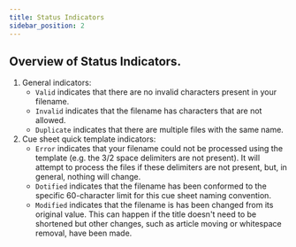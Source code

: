 ```yaml
---
title: Status Indicators
sidebar_position: 2
---
```


## Overview of Status Indicators.

1. General indicators:
    - `Valid` indicates that there are no invalid characters present in your filename.
    - `Invalid` indicates that the filename has characters that are not allowed.
    - `Duplicate` indicates that there are multiple files with the same name.
2. Cue sheet quick template indicators:
    - `Error` indicates that your filename could not be processed using the template (e.g. the 3/2 space delimiters are not present). It will attempt to process the files if these delimiters are not present, but, in general, nothing will change.
    - `Dotified` indicates that the filename has been conformed to the specific 60-character limit for this cue sheet naming convention.
    - `Modified` indicates that the filename is has been changed from its original value. This can happen if the title doesn't need to be shortened but other changes, such as article moving or whitespace removal, have been made.
